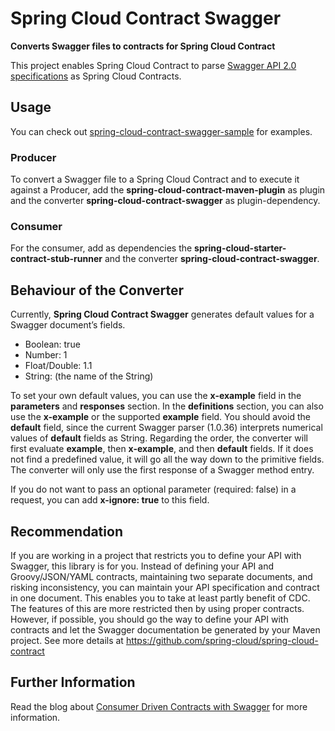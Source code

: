 # Spring Cloud Contract Swagger
**Converts Swagger files to contracts for Spring Cloud Contract**

This project enables Spring Cloud Contract to parse [Swagger API 2.0 specifications](https://github.com/OAI/OpenAPI-Specification/blob/master/versions/2.0.md) as Spring Cloud Contracts.

## Usage
You can check out [spring-cloud-contract-swagger-sample](https://github.com/SvenBayer/spring-cloud-contract-swagger-sample) for examples.

### Producer
To convert a Swagger file to a Spring Cloud Contract and to execute it against a Producer, add the **spring-cloud-contract-maven-plugin** as plugin and the converter **spring-cloud-contract-swagger** as plugin-dependency.

### Consumer
For the consumer, add as dependencies the **spring-cloud-starter-contract-stub-runner** and the converter **spring-cloud-contract-swagger**.

## Behaviour of the Converter
Currently, **Spring Cloud Contract Swagger** generates default values for a Swagger document’s fields.

* Boolean: true
* Number: 1
* Float/Double: 1.1
* String: (the name of the String)

To set your own default values, you can use the **x-example** field in the **parameters** and **responses** section. In the **definitions** section, you can also use the **x-example** or the supported **example** field. You should avoid the **default** field, since the current Swagger parser (1.0.36) interprets numerical values of **default** fields as String. Regarding the order, the converter will first evaluate **example**, then **x-example**, and then **default** fields. If it does not find a predefined value, it will go all the way down to the primitive fields. The converter will only use the first response of a Swagger method entry.

If you do not want to pass an optional parameter (required: false) in a request, you can add **x-ignore: true** to this field. 

## Recommendation
If you are working in a project that restricts you to define your API with Swagger, this library is for you. Instead of defining your API and Groovy/JSON/YAML contracts, maintaining two separate documents, and risking inconsistency, you can maintain your API specification and contract in one document. This enables you to take at least partly benefit of CDC. The features of this are more restricted then by using proper contracts. However, if possible, you should go the way to define your API with contracts and let the Swagger documentation be generated by your Maven project. See more details at https://github.com/spring-cloud/spring-cloud-contract

## Further Information
Read the blog about [Consumer Driven Contracts with Swagger](https://svenbayer.blog/cdc-with-swagger) for more information.
